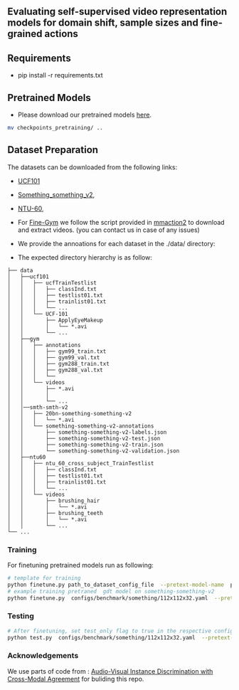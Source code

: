 ## Evaluating self-supervised video representation models for domain shift, sample sizes and fine-grained actions 
## Requirements

* pip install -r requirements.txt 

## Pretrained Models
* Please download our pretrained models  [here](https://surfdrive.surf.nl/files/index.php/s/Zw9tbuOYAInzVQC).
```bash
mv checkpoints_pretraining/ ..
```

## Dataset Preparation
The datasets can be downloaded from the following links:

* [UCF101 ](http://crcv.ucf.edu/data/UCF101.php)
* [Something_something_v2](https://developer.qualcomm.com/software/ai-datasets/something-something),
* [NTU-60](https://rose1.ntu.edu.sg/dataset/actionRecognition/),
* For [Fine-Gym]() we follow the script provided in [mmaction2](https://github.com/open-mmlab/mmaction2/blob/master/tools/data/gym/README.md) to download and extract videos. (you can contact us in case of any issues)

* We provide the annoations for each dataset in the ./data/ directory:
* The expected directory hierarchy is as follow:
```
├── data
│   ├──ucf101
│   │   ├── ucfTrainTestlist
│   │   │   ├── classInd.txt
│   │   │   ├── testlist01.txt
│   │   │   ├── trainlist01.txt
│   │   │   └── ...
│   │   └── UCF-101
│   │       ├── ApplyEyeMakeup
│   │       │   └── *.avi
│   │       └── ...
│   ├──gym
│   │   ├── annotations
│   │   │   ├── gym99_train.txt
│   │   │   ├── gym99_val.txt 
│   │   │   ├── gym288_train.txt
│   │   │   ├── gym288_val.txt
│   │   │   └──
│   │   └── videos
│   │       ├── *.avi
│   │       │   
│   │       └── ...
│   │──smth-smth-v2
│   │   ├── 20bn-something-something-v2
│   │   │   └── *.avi
│   │   └── something-something-v2-annotations
│   │       ├── something-something-v2-labels.json
│   │       ├── something-something-v2-test.json
│   │       ├── something-something-v2-train.json
│   │       └── something-something-v2-validation.json
│   ├──ntu60
│   │   ├── ntu_60_cross_subject_TrainTestlist
│   │   │   ├── classInd.txt
│   │   │   ├── testlist01.txt
│   │   │   ├── trainlist01.txt
│   │   │   └── ...
│   │   └── videos
│   │       ├── brushing_hair
│   │       │   └── *.avi
│   │       ├── brushing_teeth
│   │       │   └── *.avi
│   │       └── ...
└── ...
```

### Training
For finetuning pretrained models run as following:

```bash
# template for training  
python finetune.py path_to_dataset_config_file  --pretext-model-name  pretrained_model_name --pretext-model-path path_to_pretrained_checkpoint  --finetune-ckpt-path path_to_save_finetuned_checkpoints  
# example training pretraned  gdt model on something-something-v2 
python finetune.py  configs/benchmark/something/112x112x32.yaml  --pretext-model-name  gdt --pretext-model-path ../checkpoints_pretraining/gdt/gdt_K400.pth --finetune-ckpt-path ./checkpoints/gdt/ --seed 100

```
### Testing

```bash
# After finetuning, set test_only flag to true in the respective config file (e.g configs/benchmark/something/112x112x32.yaml)  and run
python test.py  configs/benchmark/something/112x112x32.yaml  --pretext-model-name  gdt --pretext-model-path ../checkpoints_pretraining/gdt/gdt_K400.pth --finetune-ckpt-path ./checkpoints/gdt/
```


### Acknowledgements
 We use parts of  code from : [Audio-Visual Instance Discrimination with Cross-Modal Agreement](https://github.com/facebookresearch/AVID-CMA) for buliding this repo. 
